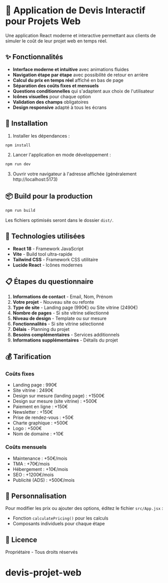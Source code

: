 # 🧾 Application de Devis Interactif pour Projets Web

Une application React moderne et interactive permettant aux clients de simuler le coût de leur projet web en temps réel.

## ✨ Fonctionnalités

- **Interface moderne et intuitive** avec animations fluides
- **Navigation étape par étape** avec possibilité de retour en arrière
- **Calcul du prix en temps réel** affiché en bas de page
- **Séparation des coûts fixes et mensuels**
- **Questions conditionnelles** qui s'adaptent aux choix de l'utilisateur
- **Icônes visuelles** pour chaque option
- **Validation des champs** obligatoires
- **Design responsive** adapté à tous les écrans

## 🚀 Installation

1. Installer les dépendances :
```bash
npm install
```

2. Lancer l'application en mode développement :
```bash
npm run dev
```

3. Ouvrir votre navigateur à l'adresse affichée (généralement http://localhost:5173)

## 📦 Build pour la production

```bash
npm run build
```

Les fichiers optimisés seront dans le dossier `dist/`.

## 🎨 Technologies utilisées

- **React 18** - Framework JavaScript
- **Vite** - Build tool ultra-rapide
- **Tailwind CSS** - Framework CSS utilitaire
- **Lucide React** - Icônes modernes

## 📋 Étapes du questionnaire

1. **Informations de contact** - Email, Nom, Prénom
2. **Votre projet** - Nouveau site ou refonte
3. **Type de site** - Landing page (990€) ou Site vitrine (2490€)
4. **Nombre de pages** - Si site vitrine sélectionné
5. **Niveau de design** - Template ou sur mesure
6. **Fonctionnalités** - Si site vitrine sélectionné
7. **Délais** - Planning du projet
8. **Besoins complémentaires** - Services additionnels
9. **Informations supplémentaires** - Détails du projet

## 💰 Tarification

### Coûts fixes
- Landing page : 990€
- Site vitrine : 2490€
- Design sur mesure (landing page) : +1500€
- Design sur mesure (site vitrine) : +500€
- Paiement en ligne : +150€
- Newsletter : +150€
- Prise de rendez-vous : +50€
- Charte graphique : +500€
- Logo : +500€
- Nom de domaine : +10€

### Coûts mensuels
- Maintenance : +50€/mois
- TMA : +70€/mois
- Hébergement : +10€/mois
- SEO : +1200€/mois
- Publicité (ADS) : +500€/mois

## 🎯 Personnalisation

Pour modifier les prix ou ajouter des options, éditez le fichier `src/App.jsx` :
- Fonction `calculatePricing()` pour les calculs
- Composants individuels pour chaque étape

## 📝 Licence

Propriétaire - Tous droits réservés

# devis-projet-web
